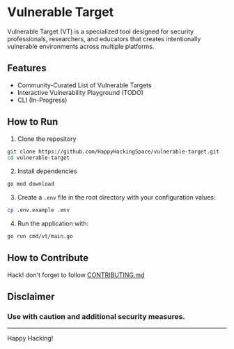 # Vulnerable Target
Vulnerable Target (VT) is a specialized tool designed for security professionals, researchers, and educators that creates intentionally vulnerable environments across multiple platforms.

## Features
- Community-Curated List of Vulnerable Targets
- Interactive Vulnerability Playground (TODO)
- CLI (In-Progress)

## How to Run
1. Clone the repository
```bash
git clone https://github.com/HappyHackingSpace/vulnerable-target.git
cd vulnerable-target
```

2. Install dependencies
```bash
go mod download
```

3. Create a `.env` file in the root directory with your configuration values:
```bash
cp .env.example .env
```

4. Run the application with:
```bash
go run cmd/vt/main.go
```

## How to Contribute
Hack! don't forget to follow [CONTRIBUTING.md](./CONTRIBUTING.md)

## Disclaimer
### Use with caution and additional security measures.

---
Happy Hacking!
